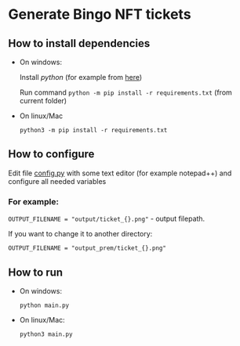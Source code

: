 # Generate Bingo NFT tickets 

## How to install dependencies
- On windows: 
    
    Install *python* (for example from [here](https://www.python.org/downloads/release/python-3113/))
    
    Run command `python -m pip install -r requirements.txt` (from current folder)
- On linux/Mac
     
    `python3 -m pip install -r requirements.txt`
## How to configure  

Edit file [config.py](config.py) with some text editor (for example notepad++) and configure all needed variables
 
### For example: 

`OUTPUT_FILENAME = "output/ticket_{}.png"` - output filepath. 

If you want to change it to another directory:

`OUTPUT_FILENAME = "output_prem/ticket_{}.png"`


## How to run
- On windows:

    `python main.py`

- On linux/Mac:

   `python3 main.py` 